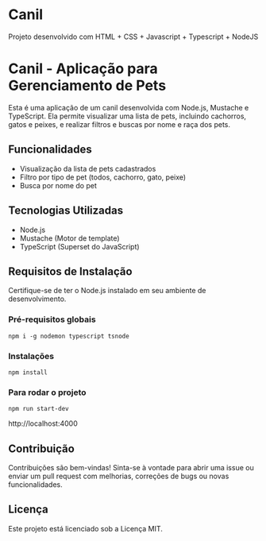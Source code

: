 # Canil

Projeto desenvolvido com HTML + CSS + Javascript + Typescript + NodeJS 


# Canil - Aplicação para Gerenciamento de Pets

Esta é uma aplicação de um canil desenvolvida com Node.js, Mustache e TypeScript. Ela permite visualizar uma lista de pets, incluindo cachorros, gatos e peixes, e realizar filtros e buscas por nome e raça dos pets.

## Funcionalidades

- Visualização da lista de pets cadastrados
- Filtro por tipo de pet (todos, cachorro, gato, peixe)
- Busca por nome do pet

## Tecnologias Utilizadas

- Node.js
- Mustache (Motor de template)
- TypeScript (Superset do JavaScript)

## Requisitos de Instalação

Certifique-se de ter o Node.js instalado em seu ambiente de desenvolvimento.

### Pré-requisitos globais
`npm i -g nodemon typescript tsnode`

### Instalações
`npm install`

### Para rodar o projeto
`npm run start-dev`

http://localhost:4000

## Contribuição

Contribuições são bem-vindas! Sinta-se à vontade para abrir uma issue ou enviar um pull request com melhorias, correções de bugs ou novas funcionalidades.

## Licença

Este projeto está licenciado sob a Licença MIT.